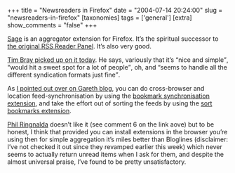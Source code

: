 +++
title = "Newsreaders in Firefox"
date = "2004-07-14 20:24:00"
slug = "newsreaders-in-firefox"
[taxonomies]
tags = ['general']
[extra]
show_comments = "false"
+++

[Sage](http://sage.mozdev.org/) is an aggregator extension for Firefox. It’s the spiritual successor to [the original RSS Reader Panel](http://fls.moo.jp/moz/rssreader.html). It’s also very good.

[Tim Bray picked up on it today](http://www.tbray.org/ongoing/When/200x/2004/07/14/FirefoxReader). He says, variously that it’s <q>nice and simple</q>, <q>would hit a sweet spot for a lot of people</q>, oh, and <q>seems to handle all the different syndication formats just fine</q>.

As [I pointed out over on Gareth blog](http://xurble.org/blog/article/13/#comment), you can do cross-browser and location feed-synchronisation by using the [bookmark synchronisation extension](http://forums.mozillazine.org/viewtopic.php?t=41742), and take the effort out of sorting the feeds by using the [sort bookmarks extension](http://extensionroom.mozdev.org/more-info/sortbookmarks).

[Phil Ringnalda](http://philringnalda.com/) doesn’t like it (see comment 6 on the link aove) but to be honest, I think that provided you can install extensions in the browser you’re using then for simple aggregation it’s miles better than Bloglines (disclaimer: I’ve not checked it out since they revamped earlier this week) which never seems to actually return unread items when I ask for them, and despite the almost universal praise, I’ve found to be pretty unsatisfactory.
